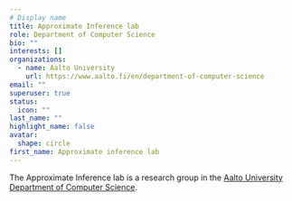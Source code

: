 ```yaml
---
# Display name
title: Approximate Inference lab
role: Department of Computer Science
bio: ""
interests: []
organizations:
  - name: Aalto University
    url: https://www.aalto.fi/en/department-of-computer-science
email: ""
superuser: true
status:
  icon: ""
last_name: ""
highlight_name: false
avatar:
  shape: circle
first_name: Approximate inference lab
---
```


The Approximate Inference lab is a research group in the [Aalto University Department of Computer Science](https://www.aalto.fi/en/department-of-computer-science).
